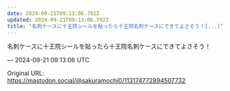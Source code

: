 ```yaml
---
date: 2024-09-21T09:13:06.792Z
updated: 2024-09-21T09:13:06.792Z
title: "名刺ケースに十王院シールを貼ったら十王院名刺ケースにできてよさそう！[...]"
---
```


<p>名刺ケースに十王院シールを貼ったら十王院名刺ケースにできてよさそう！</p>

&mdash; 2024-09-21 09:13:06 UTC

Original URL: https://mastodon.social/@sakuramochi0/113174772894507732
